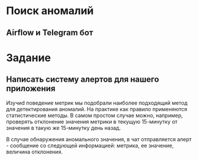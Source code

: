 ﻿# Поиск аномалий
## Airflow и Telegram бот

# Задание
## Написать систему алертов для нашего приложения

Изучиd поведение метрик мы подобрали наиболее подходящий метод для детектирования аномалий. На практике как правило применяются статистические методы. 
В самом простом случае можно, например, проверять отклонение значения метрики в текущую 15-минутку от значения в такую же 15-минутку день назад. 

В случае обнаружения аномального значения, в чат отправляется алерт - сообщение со следующей информацией: метрика, ее значение, величина отклонения.